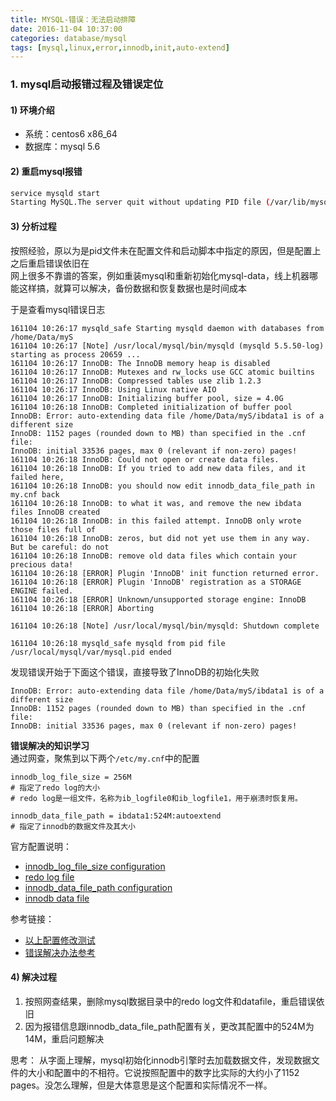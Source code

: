 ```yaml
---
title: MYSQL-错误：无法启动排障
date: 2016-11-04 10:37:00
categories: database/mysql
tags: [mysql,linux,error,innodb,init,auto-extend]
---
```


### 1. mysql启动报错过程及错误定位
#### 1) 环境介绍
- 系统：centos6 x86_64
- 数据库：mysql 5.6

#### 2) 重启mysql报错
``` bash
service mysqld start
Starting MySQL.The server quit without updating PID file (/var/lib/mysql/tserver.pid).[FAILED]
```

#### 3) 分析过程
按照经验，原以为是pid文件未在配置文件和启动脚本中指定的原因，但是配置上之后重启错误依旧在   
网上很多不靠谱的答案，例如重装mysql和重新初始化mysql-data，线上机器哪能这样搞，就算可以解决，备份数据和恢复数据也是时间成本  

于是查看mysql错误日志
```
161104 10:26:17 mysqld_safe Starting mysqld daemon with databases from /home/Data/myS
161104 10:26:17 [Note] /usr/local/mysql/bin/mysqld (mysqld 5.5.50-log) starting as process 20659 ...
161104 10:26:17 InnoDB: The InnoDB memory heap is disabled
161104 10:26:17 InnoDB: Mutexes and rw_locks use GCC atomic builtins
161104 10:26:17 InnoDB: Compressed tables use zlib 1.2.3
161104 10:26:17 InnoDB: Using Linux native AIO
161104 10:26:17 InnoDB: Initializing buffer pool, size = 4.0G
161104 10:26:18 InnoDB: Completed initialization of buffer pool
InnoDB: Error: auto-extending data file /home/Data/myS/ibdata1 is of a different size
InnoDB: 1152 pages (rounded down to MB) than specified in the .cnf file:
InnoDB: initial 33536 pages, max 0 (relevant if non-zero) pages!
161104 10:26:18 InnoDB: Could not open or create data files.
161104 10:26:18 InnoDB: If you tried to add new data files, and it failed here,
161104 10:26:18 InnoDB: you should now edit innodb_data_file_path in my.cnf back
161104 10:26:18 InnoDB: to what it was, and remove the new ibdata files InnoDB created
161104 10:26:18 InnoDB: in this failed attempt. InnoDB only wrote those files full of
161104 10:26:18 InnoDB: zeros, but did not yet use them in any way. But be careful: do not
161104 10:26:18 InnoDB: remove old data files which contain your precious data!
161104 10:26:18 [ERROR] Plugin 'InnoDB' init function returned error.
161104 10:26:18 [ERROR] Plugin 'InnoDB' registration as a STORAGE ENGINE failed.
161104 10:26:18 [ERROR] Unknown/unsupported storage engine: InnoDB
161104 10:26:18 [ERROR] Aborting

161104 10:26:18 [Note] /usr/local/mysql/bin/mysqld: Shutdown complete

161104 10:26:18 mysqld_safe mysqld from pid file /usr/local/mysql/var/mysql.pid ended
```

发现错误开始于下面这个错误，直接导致了InnoDB的初始化失败
```
InnoDB: Error: auto-extending data file /home/Data/myS/ibdata1 is of a different size
InnoDB: 1152 pages (rounded down to MB) than specified in the .cnf file:
InnoDB: initial 33536 pages, max 0 (relevant if non-zero) pages!
```

**错误解决的知识学习**  
通过网查，聚焦到以下两个<code>/etc/my.cnf</code>中的配置
```
innodb_log_file_size = 256M
# 指定了redo log的大小
# redo log是一组文件，名称为ib_logfile0和ib_logfile1，用于崩溃时恢复用。

innodb_data_file_path = ibdata1:524M:autoextend
# 指定了innodb的数据文件及其大小
```
官方配置说明：  
- [innodb_log_file_size configuration](https://dev.mysql.com/doc/refman/5.6/en/innodb-parameters.html#sysvar_innodb_log_file_size)  
- [redo log file](https://dev.mysql.com/doc/refman/5.6/en/glossary.html#glos_redo_log)  
- [innodb_data_file_path configuration](https://dev.mysql.com/doc/refman/5.6/en/innodb-parameters.html#sysvar_innodb_data_file_path)  
- [innodb data file](https://dev.mysql.com/doc/refman/5.6/en/glossary.html#glos_data_files)

参考链接：
- [以上配置修改测试](http://blog.csdn.net/hw_libo/article/details/39215723)
- [错误解决办法参考](http://marvelyu.blog.51cto.com/471030/1353288)

#### 4) 解决过程
1. 按照网查结果，删除mysql数据目录中的redo log文件和datafile，重启错误依旧
2. 因为报错信息跟innodb_data_file_path配置有关，更改其配置中的524M为14M，重启问题解决

思考：
从字面上理解，mysql初始化innodb引擎时去加载数据文件，发现数据文件的大小和配置中的不相符。它说按照配置中的数字比实际的大约小了1152 pages。没怎么理解，但是大体意思是这个配置和实际情况不一样。
